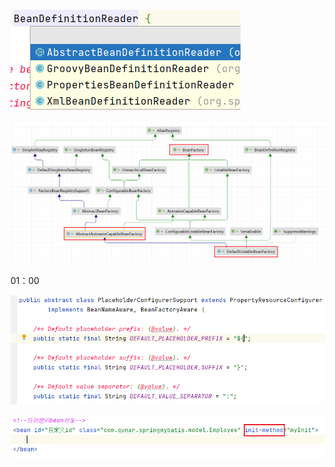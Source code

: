 ![image-20220812165435656](https://raw.githubusercontent.com/LvNengDong/pic-go/main/img/spring/image-20220812165435656.png)



![image-20220812171119901](https://raw.githubusercontent.com/LvNengDong/pic-go/main/img/spring/image-20220812171119901.png)



01：00

![image-20220812173111758](https://raw.githubusercontent.com/LvNengDong/pic-go/main/img/spring/image-20220812173111758.png)





![image-20220812182106354](https://raw.githubusercontent.com/LvNengDong/pic-go/main/img/spring/image-20220812182106354.png)

